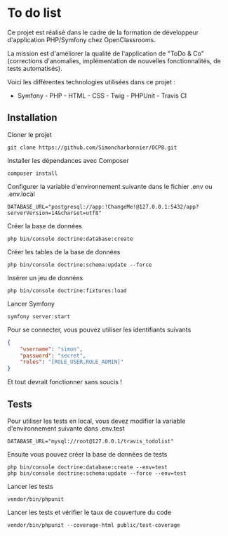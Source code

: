 # To do list

Ce projet est réalisé dans le cadre de la formation de développeur d'application PHP/Symfony chez OpenClassrooms.

La mission est d'améliorer la qualité de l'application de "ToDo & Co" (corrections d'anomalies, implémentation de nouvelles fonctionnalités, de tests automatisés).

Voici les différentes technologies utilisées dans ce projet :
-   Symfony - PHP - HTML - CSS - Twig - PHPUnit - Travis CI


## Installation

Cloner le projet

```
git clone https://github.com/Simoncharbonnier/OCP8.git
```

Installer les dépendances avec Composer

```
composer install
```

Configurer la variable d'environnement suivante dans le fichier .env ou .env.local

```
DATABASE_URL="postgresql://app:!ChangeMe!@127.0.0.1:5432/app?serverVersion=14&charset=utf8"
```

Créer la base de données

```
php bin/console doctrine:database:create
```

Créer les tables de la base de données

```
php bin/console doctrine:schema:update --force
```

Insérer un jeu de données

```
php bin/console doctrine:fixtures:load
```

Lancer Symfony

```
symfony server:start
```

Pour se connecter, vous pouvez utiliser les identifiants suivants

```json
{
    "username": "simon",
    "password": "secret",
    "roles": "[ROLE_USER,ROLE_ADMIN]"
}
```

Et tout devrait fonctionner sans soucis !


## Tests

Pour utiliser les tests en local, vous devez modifier la variable d'environnement suivante dans .env.test

```
DATABASE_URL="mysql://root@127.0.0.1/travis_todolist"
```

Ensuite vous pouvez créer la base de données de tests

```
php bin/console doctrine:database:create --env=test
php bin/console doctrine:schema:update --force --env=test
```

Lancer les tests

```
vendor/bin/phpunit
```

Lancer les tests et vérifier le taux de couverture du code

```
vendor/bin/phpunit --coverage-html public/test-coverage
```
